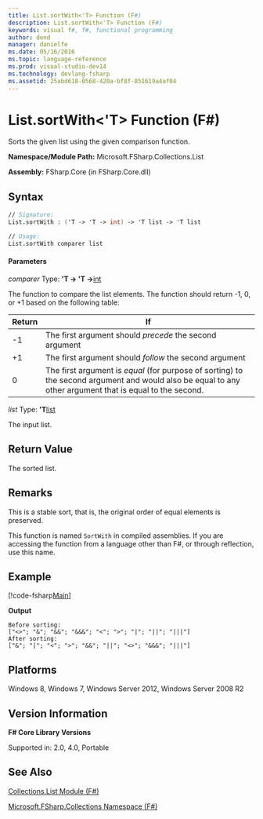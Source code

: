 ```yaml
---
title: List.sortWith<'T> Function (F#)
description: List.sortWith<'T> Function (F#)
keywords: visual f#, f#, functional programming
author: dend
manager: danielfe
ms.date: 05/16/2016
ms.topic: language-reference
ms.prod: visual-studio-dev14
ms.technology: devlang-fsharp
ms.assetid: 25abd618-0568-420a-bf8f-851619a4af04 
---
```


# List.sortWith<'T> Function (F#)

Sorts the given list using the given comparison function.

**Namespace/Module Path:** Microsoft.FSharp.Collections.List

**Assembly:** FSharp.Core (in FSharp.Core.dll)


## Syntax

```fsharp
// Signature:
List.sortWith : ('T -> 'T -> int) -> 'T list -> 'T list

// Usage:
List.sortWith comparer list
```

#### Parameters
*comparer*
Type: **'T -&gt; 'T -&gt;**[int](https://msdn.microsoft.com/library/025d5455-3622-4ea5-9573-3ecbd4ee1375)


The function to compare the list elements. The function should return -1, 0, or +1 based on the following table:

| Return | If                                                       |
|--------|----------------------------------------------------------|
| -1     | The first argument should *precede* the second argument  |
| +1     | The first argument should *follow* the second argument   |
| 0      | The first argument is *equal* (for purpose of sorting) to the second argument and would also be equal to any other argument that is equal to the second. |


*list*
Type: **'T**[list](https://msdn.microsoft.com/library/c627b668-477b-4409-91ed-06d7f1b3e4a7)


The input list.

## Return Value

The sorted list.

## Remarks
This is a stable sort, that is, the original order of equal elements is preserved.

This function is named `SortWith` in compiled assemblies. If you are accessing the function from a language other than F#, or through reflection, use this name.

## Example

[!code-fsharp[Main](snippets/fslists/snippet62.fs)]

**Output**

```
Before sorting:
["<>"; "&"; "&&"; "&&&"; "<"; ">"; "|"; "||"; "|||"]
After sorting:
["&"; "|"; "<"; ">"; "&&"; "||"; "<>"; "&&&"; "|||"]
```

## Platforms
Windows 8, Windows 7, Windows Server 2012, Windows Server 2008 R2


## Version Information
**F# Core Library Versions**

Supported in: 2.0, 4.0, Portable

## See Also
[Collections.List Module &#40;F&#35;&#41;](Collections.List-Module-%5BFSharp%5D.md)

[Microsoft.FSharp.Collections Namespace &#40;F&#35;&#41;](Microsoft.FSharp.Collections-Namespace-%5BFSharp%5D.md)
